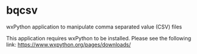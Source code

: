 # bqcsv
wxPython application to manipulate comma separated value (CSV) files

This application requires wxPython to be installed. Please see the following link: https://www.wxpython.org/pages/downloads/

